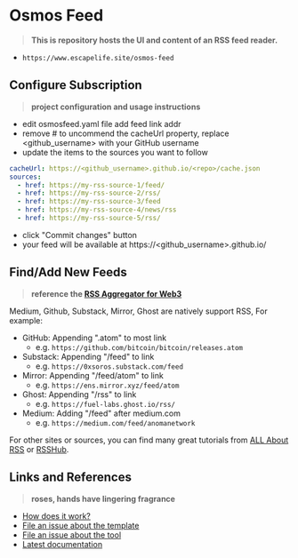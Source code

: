 # Osmos Feed

> **This is repository hosts the UI and content of an RSS feed reader.**

- `https://www.escapelife.site/osmos-feed`

## Configure Subscription

> **project configuration and usage instructions**

- edit osmosfeed.yaml file add feed link addr
- remove # to uncommend the cacheUrl property, replace <github_username> with your GitHub username
- update the items to the sources you want to follow

```yaml
cacheUrl: https://<github_username>.github.io/<repo>/cache.json
sources:
  - href: https://my-rss-source-1/feed/
  - href: https://my-rss-source-2/rss/
  - href: https://my-rss-source-3/feed
  - href: https://my-rss-source-4/news/rss
  - href: https://my-rss-source-5/rss/
```

- click "Commit changes" button
- your feed will be available at https://<github_username>.github.io/<repo>

## Find/Add New Feeds

> **reference the [RSS Aggregator for Web3](https://github.com/chainfeeds/RSSAggregatorforWeb3)**

Medium, Github, Substack, Mirror, Ghost are natively support RSS, For example:

- GitHub: Appending ".atom" to most link
  - e.g. `https://github.com/bitcoin/bitcoin/releases.atom`
- Substack: Appending "/feed" to link
  - e.g. `https://0xsoros.substack.com/feed`
- Mirror: Appending "/feed/atom" to link
  - e.g. `https://ens.mirror.xyz/feed/atom`
- Ghost: Appending "/rss" to link
  - e.g. `https://fuel-labs.ghost.io/rss/`
- Medium: Adding "/feed" after medium.com
  - e.g. `https://medium.com/feed/anomanetwork`

For other sites or sources, you can find many great tutorials from [ALL About RSS](https://github.com/AboutRSS/ALL-about-RSS) or [RSSHub](https://github.com/DIYgod/RSSHub).

## Links and References

> **roses, hands have lingering fragrance**

- [How does it work?](https://github.com/osmoscraft/osmosfeed#osmosfeed)
- [File an issue about the template](https://github.com/osmoscraft/osmosfeed-template)
- [File an issue about the tool](https://github.com/osmoscraft/osmosfeed)
- [Latest documentation](https://github.com/osmoscraft/osmosfeed)
